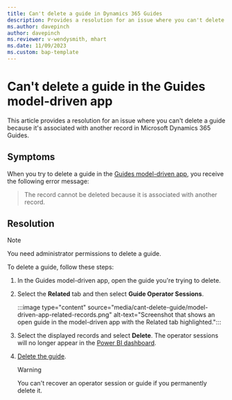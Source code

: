 ```yaml
---
title: Can't delete a guide in Dynamics 365 Guides
description: Provides a resolution for an issue where you can't delete a guide because it's associated with another record in Dynamics 365 Guides.
ms.author: davepinch
author: davepinch
ms.reviewer: v-wendysmith, mhart
ms.date: 11/09/2023
ms.custom: bap-template
---
```

# Can't delete a guide in the Guides model-driven app

This article provides a resolution for an issue where you can't delete a guide because it's associated with another record in Microsoft Dynamics 365 Guides.

## Symptoms

When you try to delete a guide in the [Guides model-driven app](/dynamics365/mixed-reality/guides/model-driven-app-overview), you receive the following error message:

> The record cannot be deleted because it is associated with another record.

## Resolution

> [!NOTE]
> You need administrator permissions to delete a guide.

To delete a guide, follow these steps:

1. In the Guides model-driven app, open the guide you're trying to delete.
1. Select the **Related** tab and then select **Guide Operator Sessions**.

   :::image type="content" source="media/cant-delete-guide/model-driven-app-related-records.png" alt-text="Screenshot that shows an open guide in the model-driven app with the Related tab highlighted.":::

1. Select the displayed records and select **Delete**. The operator sessions will no longer appear in the [Power BI dashboard](/dynamics365/mixed-reality/guides/analytics-guide).

1. [Delete the guide](/dynamics365/mixed-reality/guides/admin-deactivate-guide).

   > [!WARNING]
   > You can't recover an operator session or guide if you permanently delete it.
